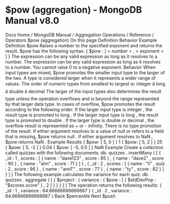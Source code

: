 # $pow (aggregation) - MongoDB Manual v8.0


Docs Home / MongoDB Manual / Aggregation Operations / Reference / Operators $pow (aggregation) On this page Definition Behavior Example Definition $pow Raises a number to the specified exponent and returns the result. $pow has the following syntax: { $pow : [ < number > , < exponent > ] } The <number> expression can be any valid expression as long as it resolves to a number. The <exponent> expression can be any valid expression as long as it resolves to a number. You cannot raise 0 to a negative exponent. Behavior When input types are mixed, $pow promotes the smaller input
type to the larger of the two. A type is considered larger when it
represents a wider range of values. The order of numeric types from
smallest to largest is: integer â long â double â decimal The larger of the input types also determines the result type unless
the operation overflows and is beyond the range represented by that
larger data type. In cases of overflow, $pow promotes the
result according to the following order: If the larger input type is integer , the result type
is promoted to long . If the larger input type is long , the result type is
promoted to double . If the larger type is double or decimal , the overflow result is represented
as + or - infinity. There is no type promotion of the result. If either argument resolves to a value of null or refers to a field that is
missing, $pow returns null . If either argument resolves to NaN , $pow returns NaN . Example Results { $pow: [ 5, 0 ] } 1 { $pow: [ 5, 2 ] } 25 { $pow: [ 5, -2 ] } 0.04 { $pow: [ -5, 0.5 ] } NaN Example Create a collection called quizzes with the following documents: db. quizzes . insertMany ( [ { _id : 1 , scores : [ { name : "dave123" , score : 85 } , { name : "dave2" , score : 90 } , { name : "ahn" , score : 71 } ] } , { _id : 2 , scores : [ { name : "li" , quiz : 2 , score : 96 } , { name : "annT" , score : 77 } , { name : "ty" , score : 82 } ] } ] ) The following example calculates the variance for each quiz: db. quizzes . aggregate ( [ { $project : { variance : { $pow : [ { $stdDevPop : "$scores.score" } , 2 ] } } } ] ) The operation returns the following results: { _id : 1 , variance : 64.66666666666667 } { _id : 2 , variance : 64.66666666666667 } Back $percentile Next $push
